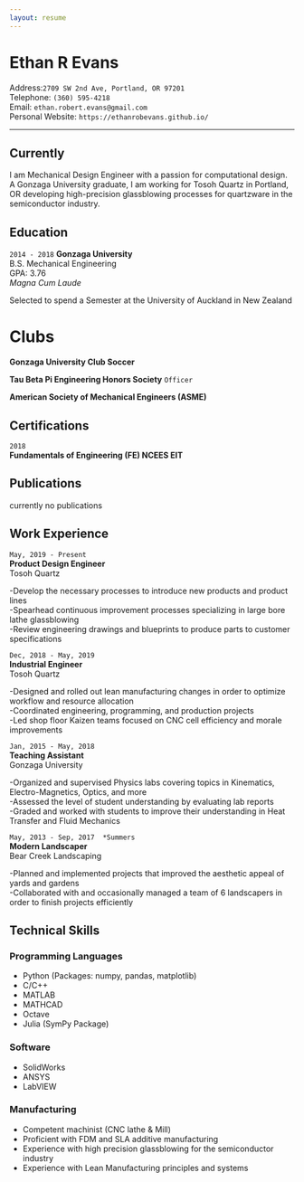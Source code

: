 ```yaml
---
layout: resume
---
```


# Ethan R Evans

Address:`2709 SW 2nd Ave, Portland, OR 97201`  
Telephone: `(360) 595-4218`   
Email: `ethan.robert.evans@gmail.com`    
Personal Website: `https://ethanrobevans.github.io/`  

*** 

## Currently

I am Mechanical Design Engineer with a passion for computational design. A Gonzaga University graduate, I am working for Tosoh Quartz in Portland, OR developing high-precision glassblowing processes for quartzware in the semiconductor industry.

## Education

`2014 - 2018`
__Gonzaga University__ <br/>
B.S. Mechanical Engineering <br/>
GPA: 3.76 <br/>
*Magna Cum Laude* <br/>

Selected to spend a Semester at the University of Auckland in New Zealand

# Clubs

__Gonzaga University Club Soccer__

__Tau Beta Pi Engineering Honors Society__
`Officer`

__American Society of Mechanical Engineers (ASME)__ 


## Certifications

`2018`  
**Fundamentals of Engineering (FE) NCEES EIT**

## Publications

currently no publications


## Work Experience

`May, 2019 - Present`  
__Product Design Engineer__  <br/>
Tosoh Quartz

-Develop the necessary processes to introduce new products and product lines <br/>
-Spearhead continuous improvement processes specializing in large bore lathe glassblowing <br/>
-Review engineering drawings and blueprints to produce parts to customer specifications


`Dec, 2018 - May, 2019`  
__Industrial Engineer__  <br/>
Tosoh Quartz

-Designed and rolled out lean manufacturing changes in order to optimize workflow and resource allocation <br/>
-Coordinated engineering, programming, and production projects <br/>
-Led shop floor Kaizen teams focused on CNC cell efficiency and morale improvements


`Jan, 2015 - May, 2018`  
__Teaching Assistant__ <br/>
Gonzaga University 

-Organized and supervised Physics labs covering topics in Kinematics, Electro-Magnetics, Optics, and more <br/>
-Assessed the level of student understanding by evaluating lab reports <br/>
-Graded and worked with students to improve their understanding in Heat Transfer and Fluid Mechanics 


`May, 2013 - Sep, 2017  *Summers`  
__Modern Landscaper__ <br/>
Bear Creek Landscaping

-Planned and implemented projects that improved the aesthetic appeal of yards and gardens <br/>
-Collaborated with and occasionally managed a team of 6 landscapers in order to finish projects efficiently

## Technical Skills 

### Programming Languages 

- Python (Packages: numpy, pandas, matplotlib)
- C/C++
- MATLAB 
- MATHCAD
- Octave
- Julia (SymPy Package)

### Software

- SolidWorks
- ANSYS
- LabVIEW

### Manufacturing

- Competent machinist (CNC lathe & Mill)
- Proficient with FDM and SLA additive manufacturing
- Experience with high precision glassblowing for the semiconductor industry
- Experience with Lean Manufacturing principles and systems


<!-- ### Footer

Last updated: Oct 2019 -->


